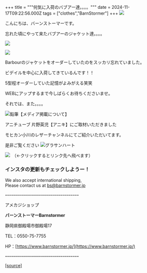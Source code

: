 +++
title = """何気に入荷のバブアー達。。。。"""
date = 2024-11-17T09:22:56.000Z
tags = ["clothes","BarnStormer"]
+++
[![](https://stat.ameba.jp/user_images/20231023/16/barnstormer-go/b2/03/p/o0420015015354743273.png)](https://ameblo.jp/barnstormer-go/entry-12825670498.html)

こんにちは、バーンストーマーです。

忘れた頃にやって来たバブアーのジャケット達。。。。

[![](https://stat.ameba.jp/user_images/20241117/17/barnstormer-go/12/47/j/o0466070015511121359.jpg)](https://stat.ameba.jp/user_images/20241117/17/barnstormer-go/12/47/j/o0466070015511121359.jpg)

[![](https://stat.ameba.jp/user_images/20241117/17/barnstormer-go/4e/b4/j/o0466070015511121357.jpg)](https://stat.ameba.jp/user_images/20241117/17/barnstormer-go/4e/b4/j/o0466070015511121357.jpg)

Barbourのジャケットをオーダーしていたのをスッカリ忘れていました。

ビデイルを中心に入荷してきているんです！！

5型程オーダーしていた記憶がよみがえる笑笑

WEBにアップするまで今しばらくお待ちくださいませ。

それでは、また。。。。

![鉛筆](https://stat100.ameba.jp/blog/ucs/img/char/char3/519.png)【メディア掲載について】

アニチューブ 片野英児【アニキ】にご取材いただきました

モヒカン小川のレザーチャンネルにてご紹介いただいてます。

是非ご覧ください ![グラサンハート](https://stat100.ameba.jp/blog/ucs/img/char/char3/148.png)

[![](https://stat.ameba.jp/user_images/20230412/16/barnstormer-go/6a/23/p/o0108010815269242493.png)](https://www.instagram.com/barnstormer_daily/)　（←クリックするとリンク先へ飛べます）

### インスタの更新もチェックしようー！

We also accept international shipping,  
Please contact us at bs@barnstormer.jp

**\-------------------------------------**

アメカジショップ

**バーンストーマーBarnstormer**

静岡県御殿場市御殿場17

TEL：0550-75-7755

HP：[https://www.barnstormer.jp/](https://www.barnstormer.jp/)

**\-------------------------------------**

[[source]](https://ameblo.jp/barnstormer-go/entry-12875367012.html)
